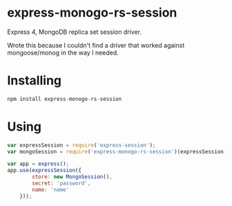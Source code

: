 express-monogo-rs-session
=========================

Express 4, MongoDB replica set session driver.

Wrote this because I couldn't find a driver that worked against mongoose/monog in the way I needed.

Installing
==========

```js
npm install express-monogo-rs-session
```

Using
=====

```js
var expressSession = require('express-session');
var mongoSession = require('express-monogo-rs-session')(expressSession);

var app = express();
app.use(expressSession({
        store: new MongoSession(),
        secret: 'password',
        name: 'name'
    }));
```
